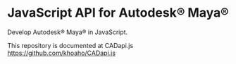 JavaScript API for Autodesk® Maya®
==========

Develop Autodesk® Maya® in JavaScript.

This repository is documented at CADapi.js https://github.com/khoaho/CADapi.js
